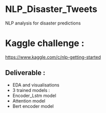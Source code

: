 # NLP_Disaster_Tweets
NLP analysis for disaster predictions


# Kaggle challenge :
https://www.kaggle.com/c/nlp-getting-started

## Deliverable :
- EDA and visualisations
- 3 trained models :
 - Encoder_Lstm model
 - Attention model
 - Bert encoder model
